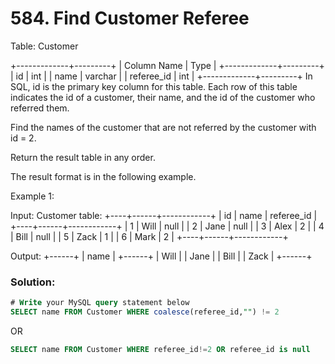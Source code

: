 #  584. Find Customer Referee

Table: Customer

+-------------+---------+
| Column Name | Type    |
+-------------+---------+
| id          | int     |
| name        | varchar |
| referee_id  | int     |
+-------------+---------+
In SQL, id is the primary key column for this table.
Each row of this table indicates the id of a customer, their name, and the id of the customer who referred them.
 

Find the names of the customer that are not referred by the customer with id = 2.

Return the result table in any order.

The result format is in the following example.

 

Example 1:

Input: 
Customer table:
+----+------+------------+
| id | name | referee_id |
+----+------+------------+
| 1  | Will | null       |
| 2  | Jane | null       |
| 3  | Alex | 2          |
| 4  | Bill | null       |
| 5  | Zack | 1          |
| 6  | Mark | 2          |
+----+------+------------+

Output: 
+------+
| name |
+------+
| Will |
| Jane |
| Bill |
| Zack |
+------+

### Solution:

```SQL
# Write your MySQL query statement below
SELECT name FROM Customer WHERE coalesce(referee_id,"") != 2
```

OR

```SQL
SELECT name FROM Customer WHERE referee_id!=2 OR referee_id is null
```

